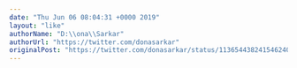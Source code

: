 ```yaml
---
date: "Thu Jun 06 08:04:31 +0000 2019"
layout: "like"
authorName: "D:\\ona\\Sarkar"
authorUrl: "https://twitter.com/donasarkar"
originalPost: "https://twitter.com/donasarkar/status/1136544382415462400"
---
```


